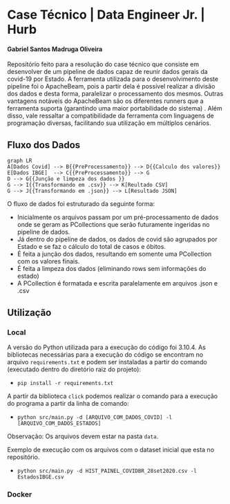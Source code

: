 # Case Técnico | Data Engineer Jr. | Hurb

#### Gabriel Santos Madruga Oliveira
 
 Repositório feito para a resolução do case técnico que consiste em desenvolver de um pipeline de dados capaz de reunir dados gerais da covid-19 por Estado. A ferramenta utilizada para o desenvolvimento deste pipeline foi o ApacheBeam, pois a partir dela é possível realizar a divisão dos dados e desta forma, paralelizar o processamento dos mesmos.
 Outras vantagens notáveis do ApacheBeam são os diferentes runners que a ferramenta suporta (garantindo uma maior portabilidade do sistema) . Além disso, vale ressaltar a compatibilidade da ferramenta com linguagens de programação diversas, facilitando sua utilização em múltiplos cenários.

## Fluxo dos Dados

```mermaid
graph LR
A[Dados Covid] --> B{{PreProcessamento}} --> D{{Calculo dos valores}}
E[Dados IBGE]  --> C{{PreProcessamento}} --> G
D --> G{{Junção e limpeza dos dados }} 
G --> I{{Transformando em .csv}} --> K[Reultado CSV] 
G --> J{{Transformando em .json}} --> L[Resultado JSON]
```

O fluxo de dados foi estruturado da seguinte forma:

- Inicialmente os arquivos passam por um pré-processamento de dados onde se geram as PCollections que serão futuramente ingeridas no pipeline de dados.
- Já dentro do pipeline de dados, os dados de covid são agrupados por Estado e se faz o cálculo do total de casos e óbitos.
- É feita a junção dos dados, resultando em somente uma PCollection com os valores finais.
- É feita a limpeza dos dados (eliminando rows sem informações do estado)
- A PCollection é formatada e escrita paralelamente em arquivos .json e .csv

## Utilização 

### Local

A versão do Python utilizada para a execução do código foi 3.10.4.
As bibliotecas necessárias para a execução do código se encontram no arquivo `requirements.txt` e podem ser instaladas a partir do comando (executado dentro do diretório raiz do projeto):

- `pip install -r requirements.txt`

A partir da biblioteca `click` podemos realizar o comando para a execução do programa a partir da linha de comando:
- `python src/main.py -d [ARQUIVO_COM_DADOS_COVID] -l [ARQUIVO_COM_DADOS_ESTADOS]`

Observação: Os arquivos devem estar na pasta `data`.

Exemplo de execução com os arquivos com o dataset inicial que esta no repositório.

- `python src/main.py -d HIST_PAINEL_COVIDBR_28set2020.csv -l EstadosIBGE.csv`

### Docker



